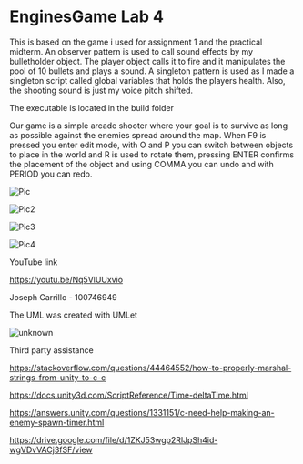# EnginesGame Lab 4

This is based on the game i used for assignment 1 and the practical midterm. 
An observer pattern is used to call sound effects by my bulletholder object. The player object calls it to fire and it manipulates the pool of 10 bullets and plays a sound.
A singleton pattern is used as I made a singleton script called global variables that holds the players health.
Also, the shooting sound is just my voice pitch shifted.

The executable is located in the build folder

Our game is a simple arcade shooter where your goal is to survive as long as possible against the enemies spread around the map. When F9 is pressed you enter edit mode, with O and P you can switch between objects to place in the world and R is used to rotate them, pressing ENTER confirms the placement of the object and using COMMA you can undo and with PERIOD you can redo. 


![Pic](https://user-images.githubusercontent.com/56273398/138728696-b6bd979c-5c3f-487c-897d-6a1412cca7bc.PNG)

![Pic2](https://user-images.githubusercontent.com/56273398/138728713-7daf3a0f-ae06-4a0e-b405-385d870d64b9.PNG)

![Pic3](https://user-images.githubusercontent.com/56273398/138728724-ddca4172-06d5-49d7-a63c-57c7fbe31b1d.PNG)

![Pic4](https://user-images.githubusercontent.com/56273398/138728743-c8f494a6-0f7b-4475-ae35-52d6cc58b95d.PNG)

YouTube link

https://youtu.be/Nq5VlUUxvio

Joseph Carrillo - 100746949

The UML was created with UMLet

![unknown](https://user-images.githubusercontent.com/56273398/138784140-644cb956-dd9b-47be-852a-afb45ec7c9de.png)


Third party assistance

https://stackoverflow.com/questions/44464552/how-to-properly-marshal-strings-from-unity-to-c-c

https://docs.unity3d.com/ScriptReference/Time-deltaTime.html

https://answers.unity.com/questions/1331151/c-need-help-making-an-enemy-spawn-timer.html

https://drive.google.com/file/d/1ZKJ53wgp2RlJpSh4id-wgVDvVACj3fSF/view
